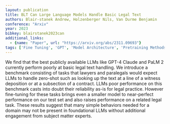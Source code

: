 ```yaml
---
layout: publication
title: BLT Can Large Language Models Handle Basic Legal Text
authors: Blair-stanek Andrew, Holzenberger Nils, Van Durme Benjamin
conference: "Arxiv"
year: 2023
bibkey: blairstanek2023can
additional_links:
  - {name: "Paper", url: "https://arxiv.org/abs/2311.09693"}
tags: ['Fine Tuning', 'GPT', 'Model Architecture', 'Pretraining Methods', 'Reinforcement Learning', 'Training Techniques']
---
```

We find that the best publicly available LLMs like GPT-4 Claude and PaLM 2 currently perform poorly at basic legal text handling. We introduce a benchmark consisting of tasks that lawyers and paralegals would expect LLMs to handle zero-shot such as looking up the text at a line of a witness deposition or at a subsection of a contract. LLMs poor performance on this benchmark casts into doubt their reliability as-is for legal practice. However fine-tuning for these tasks brings even a smaller model to near-perfect performance on our test set and also raises performance on a related legal task. These results suggest that many simple behaviors needed for a domain may not be present in foundational LLMs without additional engagement from subject matter experts.
